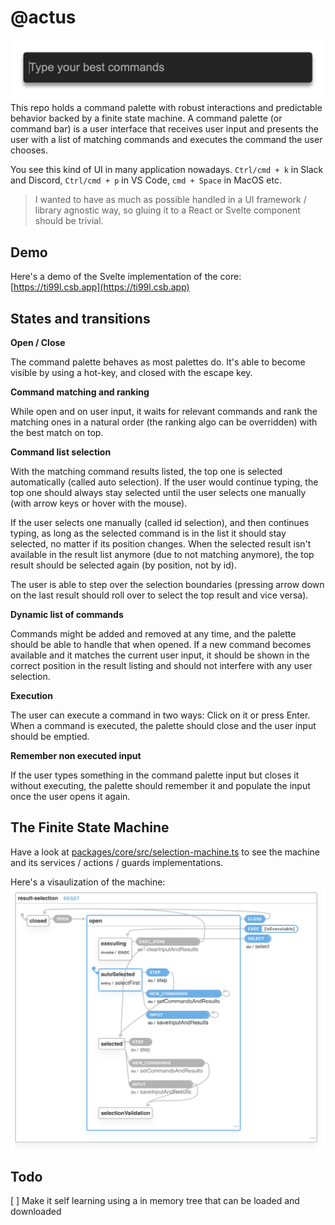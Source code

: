 # @actus

![bar](packages/svelte/images/bar.png)
This repo holds a command palette with robust interactions and predictable behavior backed by a finite state machine.
A command palette (or command bar) is a user interface that receives user input and presents the user with a list of matching commands and executes the command the user chooses.

You see this kind of UI in many application nowadays. `Ctrl/cmd + k` in Slack and Discord, `Ctrl/cmd + p` in VS Code, `cmd + Space` in MacOS etc.

> I wanted to have as much as possible handled in a UI framework / library agnostic way, so gluing it to a React or Svelte component should be trivial.

## Demo

Here's a demo of the Svelte implementation of the core: [https://ti99l.csb.app](https://ti99l.csb.app)

## States and transitions

**Open / Close**

The command palette behaves as most palettes do. It's able to become visible by using a hot-key, and closed with the escape key.

**Command matching and ranking**

While open and on user input, it waits for relevant commands and rank the matching ones in a natural order (the ranking algo can be overridden) with the best match on top.

**Command list selection**

With the matching command results listed, the top one is selected automatically (called auto selection). If the user would continue typing, the top one should always stay selected until the user selects one manually (with arrow keys or hover with the mouse).

If the user selects one manually (called id selection), and then continues typing, as long as the selected command is in the list it should stay selected, no matter if its position changes. When the selected result isn't available in the result list anymore (due to not matching anymore), the top result should be selected again (by position, not by id).

The user is able to step over the selection boundaries (pressing arrow down on the last result should roll over to select the top result and vice versa).

**Dynamic list of commands**

Commands might be added and removed at any time, and the palette should be able to handle that when opened. If a new command becomes available and it matches the current user input, it should be shown in the correct position in the result listing and should not interfere with any user selection.

**Execution**

The user can execute a command in two ways: Click on it or press Enter.
When a command is executed, the palette should close and the user input should be emptied.

**Remember non executed input**

If the user types something in the command palette input but closes it without executing, the palette should remember it and populate the input once the user opens it again.

## The Finite State Machine

Have a look at [packages/core/src/selection-machine.ts](packages/core/src/selection-machine.ts) to see the machine and its services / actions / guards implementations.

Here's a visaulization of the machine:
![vis](packages/core/images/vis.png)

## Todo

[ ] Make it self learning using a in memory tree that can be loaded and downloaded
